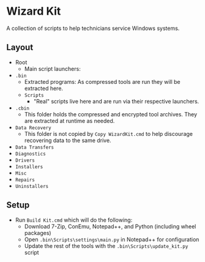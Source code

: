 # Wizard Kit #

A collection of scripts to help technicians service Windows systems.

## Layout ##

* Root
  * Main script launchers:
* `.bin`
  * Extracted programs: As compressed tools are run they will be extracted here.
  * `Scripts`
    * "Real" scripts live here and are run via their respective launchers.
* `.cbin`
  * This folder holds the compressed and encrypted tool archives. They are extracted at runtime as needed.
* `Data Recovery`
  * This folder is not copied by `Copy WizardKit.cmd` to help discourage recovering data to the same drive.
* `Data Transfers`
* `Diagnostics`
* `Drivers`
* `Installers`
* `Misc`
* `Repairs`
* `Uninstallers`

## Setup ##

* Run `Build Kit.cmd` which will do the following:
  * Download 7-Zip, ConEmu, Notepad++, and Python (including wheel packages)
  * Open `.bin\Scripts\settings\main.py` in Notepad++ for configuration
  * Update the rest of the tools with the `.bin\Scripts\update_kit.py` script
